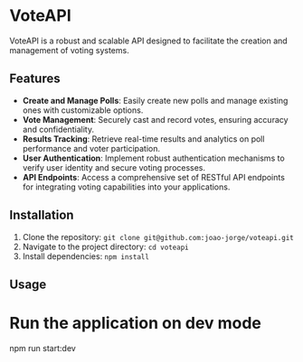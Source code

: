 # VoteAPI

VoteAPI is a robust and scalable API designed to facilitate the creation and management of voting systems.

## Features

- **Create and Manage Polls**: Easily create new polls and manage existing ones with customizable options.
- **Vote Management**: Securely cast and record votes, ensuring accuracy and confidentiality.
- **Results Tracking**: Retrieve real-time results and analytics on poll performance and voter participation.
- **User Authentication**: Implement robust authentication mechanisms to verify user identity and secure voting processes.
- **API Endpoints**: Access a comprehensive set of RESTful API endpoints for integrating voting capabilities into your applications.

## Installation
1. Clone the repository: `git clone git@github.com:joao-jorge/voteapi.git`
2. Navigate to the project directory: `cd voteapi`
3. Install dependencies: `npm install`

## Usage
# Run the application on dev mode
npm run start:dev
